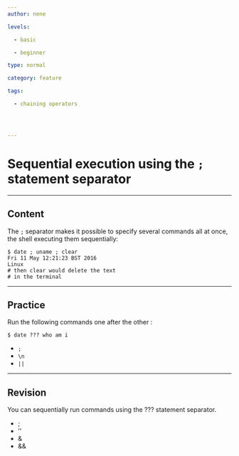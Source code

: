 ```yaml
---
author: nene

levels:

  - basic

  - beginner

type: normal

category: feature

tags:

  - chaining operators




---
```


# Sequential execution using the `;` statement separator

---
## Content

The `;` separator makes it possible to specify several commands all at once, the shell executing them sequentially: 

```
$ date ; uname ; clear
Fri 11 May 12:21:23 BST 2016
Linux
# then clear would delete the text
# in the terminal
```

---
## Practice

Run the following commands one after the other :
```
$ date ??? who am i
```

* `;`
* `\n`
* `||`

---
## Revision

You can sequentially run commands using the ??? statement separator.


* ;
* ’’
* &
* &&

 
